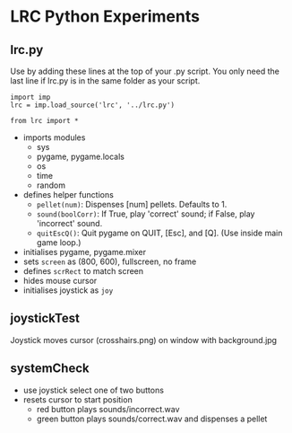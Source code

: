 # LRC Python Experiments

## lrc.py

Use by adding these lines at the top of your .py script.
You only need the last line if lrc.py is in the same folder as your script.

	import imp
	lrc = imp.load_source('lrc', '../lrc.py')

	from lrc import *

- imports modules
  - sys
  - pygame, pygame.locals
  - os
  - time
  - random
- defines helper functions
  - `pellet(num)`: Dispenses [num] pellets. Defaults to 1.
  - `sound(boolCorr)`: If True, play 'correct' sound; if False, play 'incorrect' sound.
  - `quitEscQ()`: Quit pygame on QUIT, [Esc], and [Q]. (Use inside main game loop.)
- initialises pygame, pygame.mixer
- sets `screen` as (800, 600), fullscreen, no frame
- defines `scrRect` to match screen
- hides mouse cursor
- initialises joystick as `joy`

## joystickTest

Joystick moves cursor (crosshairs.png) on window with background.jpg

## systemCheck

- use joystick select one of two buttons
- resets cursor to start position
  - red button plays sounds/incorrect.wav
  - green button plays sounds/correct.wav and dispenses a pellet
